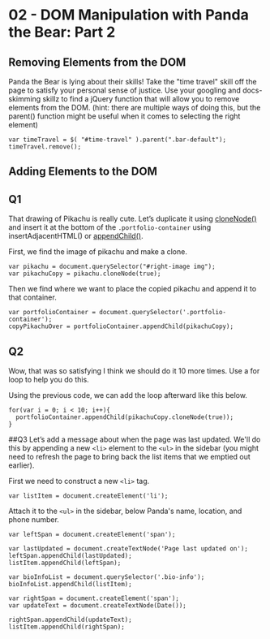 # 02 - DOM Manipulation with Panda the Bear: Part 2

## Removing Elements from the DOM

Panda the Bear is lying about their skills! Take the "time travel" skill off the page to satisfy your personal sense of justice. Use your googling and docs-skimming skillz to find a jQuery function that will allow you to remove elements from the DOM. (hint: there are multiple ways of doing this, but the parent() function might be useful when it comes to selecting the right element)

```
var timeTravel = $( "#time-travel" ).parent(".bar-default");
timeTravel.remove();
```

## Adding Elements to the DOM

## Q1
That drawing of Pikachu is really cute. Let’s duplicate it using [cloneNode()](https://developer.mozilla.org/en-US/docs/Web/API/Node/cloneNode) and insert it at the bottom of the ```.portfolio-container``` using insertAdjacentHTML() or [appendChild()](https://developer.mozilla.org/en-US/docs/Web/API/Node/appendChild).

First, we find the image of pikachu and make a clone.
```
var pikachu = document.querySelector("#right-image img");
var pikachuCopy = pikachu.cloneNode(true);
```

Then we find where we want to place the copied pikachu and append it to that container.
```
var portfolioContainer = document.querySelector('.portfolio-container');
copyPikachuOver = portfolioContainer.appendChild(pikachuCopy);
```

## Q2
Wow, that was so satisfying I think we should do it 10 more times. Use a for loop to help you do this.

Using the previous code, we can add the loop afterward like this below.

```
for(var i = 0; i < 10; i++){
  portfolioContainer.appendChild(pikachuCopy.cloneNode(true));
}
```

##Q3
Let’s add a message about when the page was last updated. We'll do this by appending a new ```<li>``` element to the ```<ul>``` in the sidebar (you might need to refresh the page to bring back the list items that we emptied out earlier).

First we need to construct a new ```<li>``` tag.
```
var listItem = document.createElement('li');
```
Attach it to the ```<ul>``` in the sidebar, below Panda's name, location, and phone number.
```
var leftSpan = document.createElement('span');
```

```
var lastUpdated = document.createTextNode('Page last updated on');
leftSpan.appendChild(lastUpdated);
listItem.appendChild(leftSpan);
```

```
var bioInfoList = document.querySelector('.bio-info');
bioInfoList.appendChild(listItem);
```
```
var rightSpan = document.createElement('span');
var updateText = document.createTextNode(Date());
```
```
rightSpan.appendChild(updateText);
listItem.appendChild(rightSpan);
```
